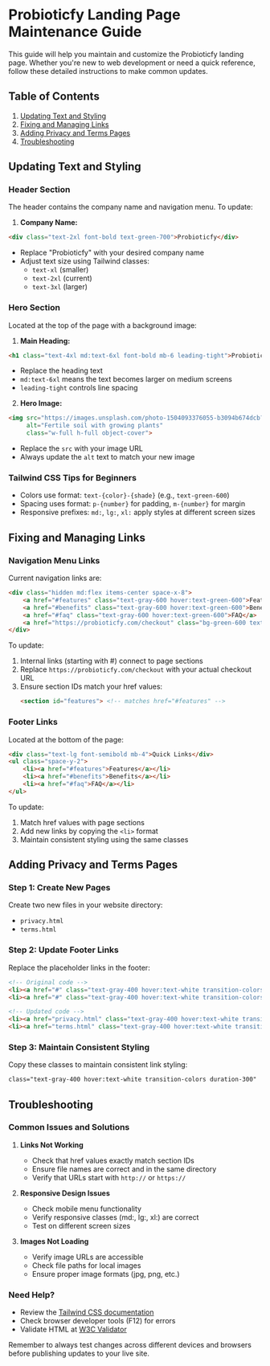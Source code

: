 # Probioticfy Landing Page Maintenance Guide

This guide will help you maintain and customize the Probioticfy landing page. Whether you're new to web development or need a quick reference, follow these detailed instructions to make common updates.

## Table of Contents
1. [Updating Text and Styling](#updating-text-and-styling)
2. [Fixing and Managing Links](#fixing-and-managing-links)
3. [Adding Privacy and Terms Pages](#adding-privacy-and-terms-pages)
4. [Troubleshooting](#troubleshooting)

## Updating Text and Styling

### Header Section
The header contains the company name and navigation menu. To update:

1. **Company Name:**
```html
<div class="text-2xl font-bold text-green-700">Probioticfy</div>
```
- Replace "Probioticfy" with your desired company name
- Adjust text size using Tailwind classes:
  - `text-xl` (smaller)
  - `text-2xl` (current)
  - `text-3xl` (larger)

### Hero Section
Located at the top of the page with a background image:

1. **Main Heading:**
```html
<h1 class="text-4xl md:text-6xl font-bold mb-6 leading-tight">Probioticfy</h1>
```
- Replace the heading text
- `md:text-6xl` means the text becomes larger on medium screens
- `leading-tight` controls line spacing

2. **Hero Image:**
```html
<img src="https://images.unsplash.com/photo-1504093376055-b3094b674dcb?w=1600&h=900&fit=crop&q=80" 
     alt="Fertile soil with growing plants" 
     class="w-full h-full object-cover">
```
- Replace the `src` with your image URL
- Always update the `alt` text to match your new image

### Tailwind CSS Tips for Beginners
- Colors use format: `text-{color}-{shade}` (e.g., `text-green-600`)
- Spacing uses format: `p-{number}` for padding, `m-{number}` for margin
- Responsive prefixes: `md:`, `lg:`, `xl:` apply styles at different screen sizes

## Fixing and Managing Links

### Navigation Menu Links
Current navigation links are:

```html
<div class="hidden md:flex items-center space-x-8">
    <a href="#features" class="text-gray-600 hover:text-green-600">Features</a>
    <a href="#benefits" class="text-gray-600 hover:text-green-600">Benefits</a>
    <a href="#faq" class="text-gray-600 hover:text-green-600">FAQ</a>
    <a href="https://probioticfy.com/checkout" class="bg-green-600 text-white px-6 py-2">Shop Now</a>
</div>
```

To update:
1. Internal links (starting with #) connect to page sections
2. Replace `https://probioticfy.com/checkout` with your actual checkout URL
3. Ensure section IDs match your href values:
   ```html
   <section id="features"> <!-- matches href="#features" -->
   ```

### Footer Links
Located at the bottom of the page:

```html
<div class="text-lg font-semibold mb-4">Quick Links</div>
<ul class="space-y-2">
    <li><a href="#features">Features</a></li>
    <li><a href="#benefits">Benefits</a></li>
    <li><a href="#faq">FAQ</a></li>
</ul>
```

To update:
1. Match href values with page sections
2. Add new links by copying the `<li>` format
3. Maintain consistent styling using the same classes

## Adding Privacy and Terms Pages

### Step 1: Create New Pages
Create two new files in your website directory:
- `privacy.html`
- `terms.html`

### Step 2: Update Footer Links
Replace the placeholder links in the footer:

```html
<!-- Original code -->
<li><a href="#" class="text-gray-400 hover:text-white transition-colors duration-300">Privacy Policy</a></li>
<li><a href="#" class="text-gray-400 hover:text-white transition-colors duration-300">Terms of Service</a></li>

<!-- Updated code -->
<li><a href="privacy.html" class="text-gray-400 hover:text-white transition-colors duration-300">Privacy Policy</a></li>
<li><a href="terms.html" class="text-gray-400 hover:text-white transition-colors duration-300">Terms of Service</a></li>
```

### Step 3: Maintain Consistent Styling
Copy these classes to maintain consistent link styling:
```html
class="text-gray-400 hover:text-white transition-colors duration-300"
```

## Troubleshooting

### Common Issues and Solutions

1. **Links Not Working**
   - Check that href values exactly match section IDs
   - Ensure file names are correct and in the same directory
   - Verify that URLs start with `http://` or `https://`

2. **Responsive Design Issues**
   - Check mobile menu functionality
   - Verify responsive classes (md:, lg:, xl:) are correct
   - Test on different screen sizes

3. **Images Not Loading**
   - Verify image URLs are accessible
   - Check file paths for local images
   - Ensure proper image formats (jpg, png, etc.)

### Need Help?
- Review the [Tailwind CSS documentation](https://tailwindcss.com/docs)
- Check browser developer tools (F12) for errors
- Validate HTML at [W3C Validator](https://validator.w3.org/)

Remember to always test changes across different devices and browsers before publishing updates to your live site.